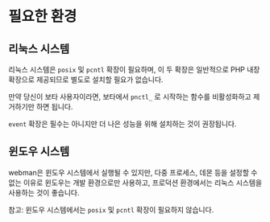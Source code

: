 # 필요한 환경

## 리눅스 시스템
리눅스 시스템은 `posix` 및 `pcntl` 확장이 필요하며, 이 두 확장은 일반적으로 PHP 내장 확장으로 제공되므로 별도로 설치할 필요가 없습니다.

만약 당신이 보타 사용자이라면, 보타에서 `pnctl_` 로 시작하는 함수를 비활성화하고 제거하기만 하면 됩니다.

`event` 확장은 필수는 아니지만 더 나은 성능을 위해 설치하는 것이 권장됩니다.

## 윈도우 시스템
webman은 윈도우 시스템에서 실행될 수 있지만, 다중 프로세스, 데몬 등을 설정할 수 없는 이유로 윈도우는 개발 환경으로만 사용하고, 프로덕션 환경에서는 리눅스 시스템을 사용하는 것이 좋습니다.

참고: 윈도우 시스템에서는 `posix` 및 `pcntl` 확장이 필요하지 않습니다.
